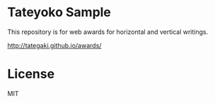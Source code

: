# Tateyoko Sample

This repository is for web awards for horizontal and vertical writings.

http://tategaki.github.io/awards/

# License

MIT